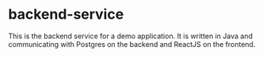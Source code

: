 # backend-service
This is the backend service for a demo application. It is written in Java and communicating with Postgres on the backend and ReactJS on the frontend.
